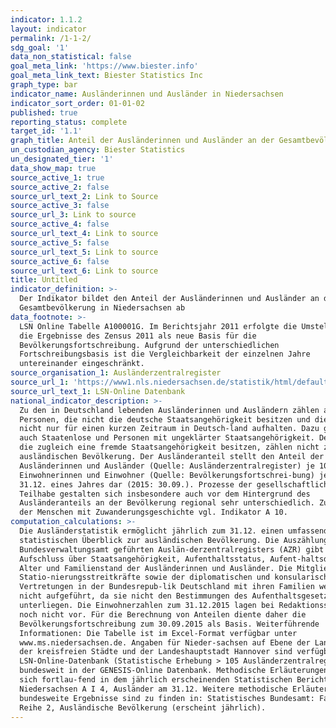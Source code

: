```yaml
---
indicator: 1.1.2
layout: indicator
permalink: /1-1-2/
sdg_goal: '1'
data_non_statistical: false
goal_meta_link: 'https://www.biester.info'
goal_meta_link_text: Biester Statistics Inc
graph_type: bar
indicator_name: Ausländerinnen und Ausländer in Niedersachsen
indicator_sort_order: 01-01-02
published: true
reporting_status: complete
target_id: '1.1'
graph_title: Anteil der Ausländerinnen und Ausländer an der Gesamtbevölkerung
un_custodian_agency: Biester Statistics
un_designated_tier: '1'
data_show_map: true
source_active_1: true
source_active_2: false
source_url_text_2: Link to Source
source_active_3: false
source_url_3: Link to source
source_active_4: false
source_url_text_4: Link to source
source_active_5: false
source_url_text_5: Link to source
source_active_6: false
source_url_text_6: Link to source
title: Untitled
indicator_definition: >-
  Der Indikator bildet den Anteil der Ausländerinnen und Ausländer an der
  Gesamtbevölkerung in Niedersachsen ab
data_footnote: >-
  LSN Online Tabelle A100001G. Im Berichtsjahr 2011 erfolgte die Umstellung auf
  die Ergebnisse des Zensus 2011 als neue Basis für die
  Bevölkerungsfortschreibung. Aufgrund der unterschiedlichen
  Fortschreibungsbasis ist die Vergleichbarkeit der einzelnen Jahre
  untereinander eingeschränkt.
source_organisation_1: Ausländerzentralregister
source_url_1: 'https://www1.nls.niedersachsen.de/statistik/html/default.asp'
source_url_text_1: LSN-Online Datenbank
national_indicator_description: >-
  Zu den in Deutschland lebenden Ausländerinnen und Ausländern zählen alle
  Personen, die nicht die deutsche Staatsangehörigkeit besitzen und die sich
  nicht nur für einen kurzen Zeitraum in Deutsch-land aufhalten. Dazu gehören
  auch Staatenlose und Personen mit ungeklärter Staatsangehörigkeit. Deutsche,
  die zugleich eine fremde Staatsangehörigkeit besitzen, zählen nicht zur
  ausländischen Bevölkerung. Der Ausländeranteil stellt den Anteil der
  Ausländerinnen und Ausländer (Quelle: Ausländerzentralregister) je 100
  Einwohnerinnen und Einwohner (Quelle: Bevölkerungsfortschrei-bung) jeweils zum
  31.12. eines Jahres dar (2015: 30.09.). Prozesse der gesellschaftlichen
  Teilhabe gestalten sich insbesondere auch vor dem Hintergrund des
  Ausländeranteils an der Bevölkerung regional sehr unterschiedlich. Zum Anteil
  der Menschen mit Zuwanderungsgeschichte vgl. Indikator A 10.
computation_calculations: >-
  Die Ausländerstatistik ermöglicht jährlich zum 31.12. einen umfassenden
  statistischen Überblick zur ausländischen Bevölkerung. Die Auszählung des beim
  Bundesverwaltungsamt geführten Auslän-derzentralregisters (AZR) gibt
  Aufschluss über Staatsangehörigkeit, Aufenthaltsstatus, Aufent-haltsdauer,
  Alter und Familienstand der Ausländerinnen und Ausländer. Die Mitglieder der
  Statio-nierungsstreitkräfte sowie der diplomatischen und konsularischen
  Vertretungen in der Bundesrepub-lik Deutschland mit ihren Familien werden
  nicht aufgeführt, da sie nicht den Bestimmungen des Aufenthaltsgesetzes
  unterliegen. Die Einwohnerzahlen zum 31.12.2015 lagen bei Redaktionsschluss
  noch nicht vor. Für die Berechnung von Anteilen diente daher die
  Bevölkerungsfortschreibung zum 30.09.2015 als Basis. Weiterführende
  Informationen: Die Tabelle ist im Excel-Format verfügbar unter
  www.ms.niedersachsen.de. Angaben für Nieder-sachsen auf Ebene der Landkreise,
  der kreisfreien Städte und der Landeshauptstadt Hannover sind verfügbar in der
  LSN-Online-Datenbank (Statistische Erhebung > 105 Ausländerzentralregister),
  bundesweit in der GENESIS-Online Datenbank. Methodische Erläuterungen finden
  sich fortlau-fend in dem jährlich erscheinenden Statistischen Bericht
  Niedersachsen A I 4, Ausländer am 31.12. Weitere methodische Erläuterungen und
  bundesweite Ergebnisse sind zu finden in: Statistisches Bundesamt: Fachserie 1
  Reihe 2, Ausländische Bevölkerung (erscheint jährlich).
---
```

